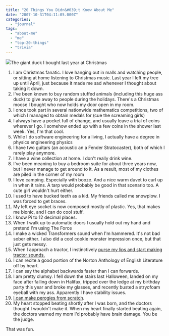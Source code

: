 ```yaml
---
title: "20 Things You Didn&#039;t Know About Me"
date: "2007-10-31T04:11:05.000Z"
categories: 
  - "journal"
tags: 
  - "about-me"
  - "me"
  - "top-20-things"
  - "trivia"
---
```


 [![](http://farm1.static.flickr.com/174/413954549_c33dca3667.jpg?v=0)](http://www.flickr.com/photos/duanestorey/413954549/)The giant duck I bought last year at Christmas

1. I am Christmas fanatic. I love hanging out in malls and watching people, or sitting at home listening to Christmas music. Last year I left my tree up until April, just because it made me sad whenever I thought about taking it down.
2. I've been known to buy random stuffed animals (including this huge ass duck) to give away to people during the holidays. There's a Christmas moose I bought who now holds my door open in my room.
3. I once took part in several nationwide mathematics competitions, two of which I managed to obtain medals for (cue the screaming girls)
4. I always have a pocket full of change, and usually leave a trial of coins wherever I go. I somehow ended up with a few coins in the shower last week. Yes, I'm that cool.
5. While I do software engineering for a living, I actually have a degree in physics engineering physics
6. I have two guitars (an acoustic an a Fender Stratocaster), both of which I rarely play anymore.
7. I have a wine collection at home. I don't really drink wine.
8. I've been meaning to buy a bedroom suite for about three years now, but I never manage to get around to it. As a result, most of my clothes are piled in the corner of my room
9. I love camping. Especially with booze. And a nice warm duvet to curl up in when it rains. A tarp would probably be good in that scenario too. A cute girl wouldn't hurt either.
10. I used to have bucked teeth as a kid. My friends called me snowplow. I was forced to get braces.
11. My left eye socket is now composed mostly of plastic. Yes, that makes me bionic, and I can do cool stuff.
12. I know Pi to 12 decimal places.
13. When I walk up to automatic doors I usually hold out my hand and pretend I'm using The Force
14. I make a wicked Transformers sound when I'm hammered. It's not bad sober either. I also did a cool cookie monster impression once, but that just gets messy.
15. When I approach a tractor, I instinctively [purse my lips and start making tractor sounds.](http://www.flickr.com/photos/miss604/528510230/)
16. I can recite a good portion of the Norton Anthology of English Literature off by heart.
17. I can say the alphabet backwards faster than I can forwards.
18. I am pretty clumsy. I fell down the stairs last Halloween, landed on my face after falling down in Halifax, tripped over the ledge at my birthday party this year and broke my glasses, and recently busted a stryofoam eyeball with my ass. Apparently I have stability issues.
19. [I can make perogies from scratch](http://www.migratorynerd.com/2006/12/12/the-great-perogy-battle/).
20. My heart stopped beating shortly after I was born, and the doctors thought I wouldn't make it. When my heart finally started beating again, the doctors warned my mom I'd probably have brain damage. You be the judge.

That was fun.
